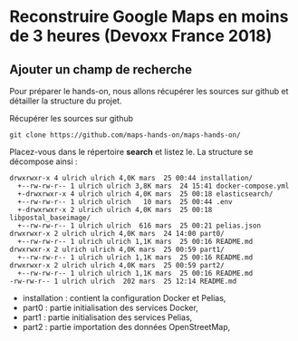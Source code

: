 # Reconstruire Google Maps en moins de 3 heures (Devoxx France 2018)

## Ajouter un champ de recherche

Pour préparer le hands-on, nous allons récupérer les sources sur github et détailler la structure du projet.

Récupérer les sources sur github
```
git clone https://github.com/maps-hands-on/maps-hands-on/
```
Placez-vous dans le répertoire __search__ et listez le. La structure se décompose ainsi :
```
drwxrwxr-x 4 ulrich ulrich 4,0K mars  25 00:44 installation/
  +--rw-rw-r-- 1 ulrich ulrich 3,8K mars  24 15:41 docker-compose.yml
  +-drwxrwxr-x 4 ulrich ulrich 4,0K mars  25 00:18 elasticsearch/
  +--rw-rw-r-- 1 ulrich ulrich   10 mars  25 00:44 .env
  +-drwxrwxr-x 2 ulrich ulrich 4,0K mars  25 00:18 libpostal_baseimage/
  +--rw-rw-r-- 1 ulrich ulrich  616 mars  25 00:21 pelias.json
drwxrwxr-x 2 ulrich ulrich 4,0K mars  24 14:00 part0/
  +--rw-rw-r-- 1 ulrich ulrich 1,1K mars  25 00:16 README.md
drwxrwxr-x 2 ulrich ulrich 4,0K mars  25 00:59 part1/
  +--rw-rw-r-- 1 ulrich ulrich 1,1K mars  25 00:16 README.md
drwxrwxr-x 2 ulrich ulrich 4,0K mars  25 00:59 part2/
  +--rw-rw-r-- 1 ulrich ulrich 1,1K mars  25 00:16 README.md
-rw-rw-r-- 1 ulrich ulrich  202 mars  25 12:14 README.md
```
- installation : contient la configuration Docker et Pelias,
- part0 : partie initialisation des services Docker,
- part1 : partie initialisation des services Pelias,
- part2 : partie importation des données OpenStreetMap,
